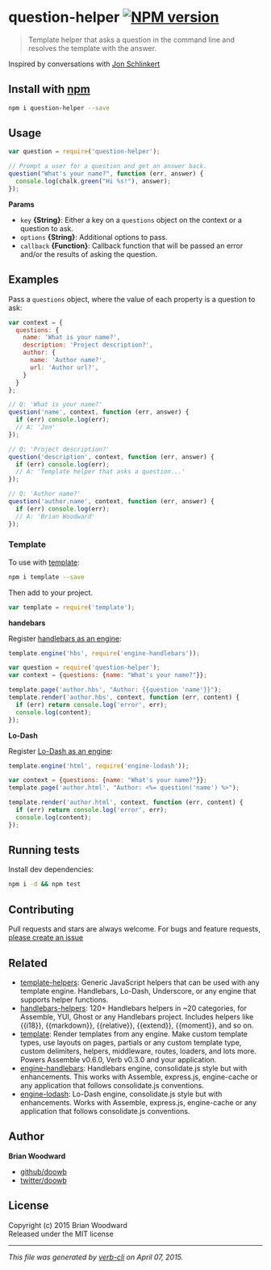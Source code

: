 # question-helper [![NPM version](https://badge.fury.io/js/question-helper.svg)](http://badge.fury.io/js/question-helper)

> Template helper that asks a question in the command line and resolves the template with the answer.

Inspired by conversations with [Jon Schlinkert](https://github.com/jonschlinkert)

## Install with [npm](npmjs.org)

```bash
npm i question-helper --save
```

## Usage

```js
var question = require('question-helper');

// Prompt a user for a question and get an answer back.
question("What's your name?", function (err, answer) {
  console.log(chalk.green("Hi %s!"), answer);
});
```

**Params**

* `key` **{String}**: Either a key on a `questions` object on the context or a question to ask.    
* `options` **{String}**: Additional options to pass.    
* `callback` **{Function}**: Callback function that will be passed an error and/or the results of asking the question.    

## Examples

Pass a `questions` object, where the value of each property is a question to ask:

```js
var context = {
  questions: {
    name: 'What is your name?',
    description: 'Project description?',
    author: {
      name: 'Author name?',
      url: 'Author url?',
    }
  }
};

// Q: 'What is your name?'
question('name', context, function (err, answer) {
  if (err) console.log(err);
  // A: 'Jon'
});

// Q: 'Project description?'
question('description', context, function (err, answer) {
  if (err) console.log(err);
  // A: 'Template helper that asks a question...'
});

// Q: 'Author name?'
question('author.name', context, function (err, answer) {
  if (err) console.log(err);
  // A: 'Brian Woodward'
});
```


### Template 

To use with [template]:

```bash
npm i template --save
```

Then add to your project.

```js
var template = require('template');
```

**handebars**

Register [handlebars as an engine][engine-handlebars]:

```js
template.engine('hbs', require('engine-handlebars'));

var question = require('question-helper');
var context = {questions: {name: "What's your name?"}};

template.page('author.hbs', "Author: {{question 'name'}}");
template.render('author.hbs', context, function (err, content) {
  if (err) return console.log('error', err);
  console.log(content);
});
```

**Lo-Dash**

Register [Lo-Dash as an engine][engine-lodash]:

```js
template.engine('html', require('engine-lodash'));

var context = {questions: {name: "What's your name?"}};
template.page('author.html', "Author: <%= question('name') %>");

template.render('author.html', context, function (err, content) {
  if (err) return console.log('error', err);
  console.log(content);
});
```

## Running tests
Install dev dependencies:

```bash
npm i -d && npm test
```

## Contributing
Pull requests and stars are always welcome. For bugs and feature requests, [please create an issue](https://github.com/doowb/question-helper/issues)

## Related
 * [template-helpers](https://github.com/jonschlinkert/template-helpers): Generic JavaScript helpers that can be used with any template engine. Handlebars, Lo-Dash, Underscore, or any engine that supports helper functions.
 * [handlebars-helpers](https://github.com/assemble/handlebars-helpers): 120+ Handlebars helpers in ~20 categories, for Assemble, YUI, Ghost or any Handlebars project. Includes helpers like {{i18}}, {{markdown}}, {{relative}}, {{extend}}, {{moment}}, and so on.
 * [template](https://github.com/jonschlinkert/template): Render templates from any engine. Make custom template types, use layouts on pages, partials or any custom template type, custom delimiters, helpers, middleware, routes, loaders, and lots more. Powers Assemble v0.6.0, Verb v0.3.0 and your application.
 * [engine-handlebars](https://github.com/jonschlinkert/engine-handlebars): Handlebars engine, consolidate.js style but with enhancements. This works with Assemble, express.js, engine-cache or any application that follows consolidate.js conventions.
 * [engine-lodash](https://github.com/jonschlinkert/engine-lodash): Lo-Dash engine, consolidate.js style but with enhancements. Works with Assemble, express.js, engine-cache or any application that follows consolidate.js conventions.

## Author

**Brian Woodward**

+ [github/doowb](https://github.com/doowb)
+ [twitter/doowb](http://twitter.com/doowb) 

## License
Copyright (c) 2015 Brian Woodward  
Released under the MIT license

***

_This file was generated by [verb-cli](https://github.com/assemble/verb-cli) on April 07, 2015._

[engine-handlebars]: https://github.com/jonschlinkert/engine-handlebars
[engine-lodash]: https://github.com/jonschlinkert/engine-lodash
[template]: https://github.com/jonschlinkert/template
